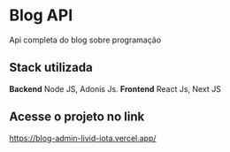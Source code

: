 # Blog API 

Api completa do blog sobre programação

## Stack utilizada

**Backend** Node JS, Adonis Js.
**Frontend** React Js, Next JS


## Acesse o projeto no link

https://blog-admin-livid-iota.vercel.app/
